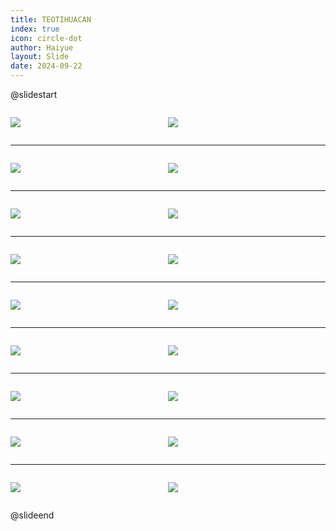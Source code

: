 ```yaml
---
title: TEOTIHUACAN
index: true
icon: circle-dot
author: Haiyue
layout: Slide
date: 2024-09-22
---
```

 
@slidestart

<div style="display:flex">
<div style="flex:1">

![](https://raw.githubusercontent.com/yclord/reading/refs/heads/master/english/Level-U/TEOTIHUACAN/001.webp)
</div>
<div style="flex:1">

![](https://raw.githubusercontent.com/yclord/reading/refs/heads/master/english/Level-U/TEOTIHUACAN/002.webp)
</div>
</div>

---

<div style="display:flex">
<div style="flex:1">

![](https://raw.githubusercontent.com/yclord/reading/refs/heads/master/english/Level-U/TEOTIHUACAN/003.webp)
</div>
<div style="flex:1">

![](https://raw.githubusercontent.com/yclord/reading/refs/heads/master/english/Level-U/TEOTIHUACAN/004.webp)
</div>
</div>

---

<div style="display:flex">
<div style="flex:1">

![](https://raw.githubusercontent.com/yclord/reading/refs/heads/master/english/Level-U/TEOTIHUACAN/005.webp)
</div>
<div style="flex:1">

![](https://raw.githubusercontent.com/yclord/reading/refs/heads/master/english/Level-U/TEOTIHUACAN/006.webp)
</div>
</div>

---

<div style="display:flex">
<div style="flex:1">

![](https://raw.githubusercontent.com/yclord/reading/refs/heads/master/english/Level-U/TEOTIHUACAN/007.webp)
</div>
<div style="flex:1">

![](https://raw.githubusercontent.com/yclord/reading/refs/heads/master/english/Level-U/TEOTIHUACAN/008.webp)
</div>
</div>

---

<div style="display:flex">
<div style="flex:1">

![](https://raw.githubusercontent.com/yclord/reading/refs/heads/master/english/Level-U/TEOTIHUACAN/009.webp)
</div>
<div style="flex:1">

![](https://raw.githubusercontent.com/yclord/reading/refs/heads/master/english/Level-U/TEOTIHUACAN/010.webp)
</div>
</div>

---

<div style="display:flex">
<div style="flex:1">

![](https://raw.githubusercontent.com/yclord/reading/refs/heads/master/english/Level-U/TEOTIHUACAN/011.webp)
</div>
<div style="flex:1">

![](https://raw.githubusercontent.com/yclord/reading/refs/heads/master/english/Level-U/TEOTIHUACAN/012.webp)
</div>
</div>

---

<div style="display:flex">
<div style="flex:1">

![](https://raw.githubusercontent.com/yclord/reading/refs/heads/master/english/Level-U/TEOTIHUACAN/013.webp)
</div>
<div style="flex:1">

![](https://raw.githubusercontent.com/yclord/reading/refs/heads/master/english/Level-U/TEOTIHUACAN/014.webp)
</div>
</div>

---

<div style="display:flex">
<div style="flex:1">

![](https://raw.githubusercontent.com/yclord/reading/refs/heads/master/english/Level-U/TEOTIHUACAN/015.webp)
</div>
<div style="flex:1">

![](https://raw.githubusercontent.com/yclord/reading/refs/heads/master/english/Level-U/TEOTIHUACAN/016.webp)
</div>
</div>

---

<div style="display:flex">
<div style="flex:1">

![](https://raw.githubusercontent.com/yclord/reading/refs/heads/master/english/Level-U/TEOTIHUACAN/017.webp)
</div>
<div style="flex:1">

![](https://raw.githubusercontent.com/yclord/reading/refs/heads/master/english/Level-U/TEOTIHUACAN/018.webp)
</div>
</div>

@slideend